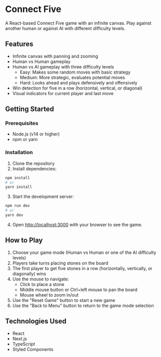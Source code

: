 # Connect Five

A React-based Connect Five game with an infinite canvas. Play against another human or against AI with different difficulty levels.

## Features

- Infinite canvas with panning and zooming
- Human vs Human gameplay
- Human vs AI gameplay with three difficulty levels
  - Easy: Makes some random moves with basic strategy
  - Medium: More strategic, evaluates potential moves
  - Hard: Looks ahead and plays defensively and offensively
- Win detection for five in a row (horizontal, vertical, or diagonal)
- Visual indicators for current player and last move

## Getting Started

### Prerequisites

- Node.js (v14 or higher)
- npm or yarn

### Installation

1. Clone the repository
2. Install dependencies:

```bash
npm install
# or
yarn install
```

3. Start the development server:

```bash
npm run dev
# or
yarn dev
```

4. Open [http://localhost:3000](http://localhost:3000) with your browser to see the game.

## How to Play

1. Choose your game mode (Human vs Human or one of the AI difficulty levels)
2. Players take turns placing stones on the board
3. The first player to get five stones in a row (horizontally, vertically, or diagonally) wins
4. Use the mouse to navigate:
   - Click to place a stone
   - Middle mouse button or Ctrl+left mouse to pan the board
   - Mouse wheel to zoom in/out
5. Use the "Reset Game" button to start a new game
6. Use the "Back to Menu" button to return to the game mode selection

## Technologies Used

- React
- Next.js
- TypeScript
- Styled Components